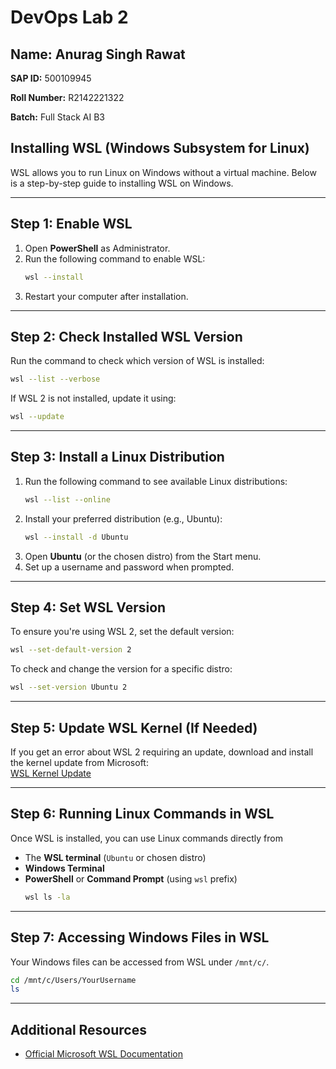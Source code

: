 # DevOps Lab 2

## Name: Anurag Singh Rawat
**SAP ID:** 500109945

**Roll Number:** R2142221322

**Batch:** Full Stack AI B3

## Installing WSL (Windows Subsystem for Linux)

WSL allows you to run Linux on Windows without a virtual machine. Below is a step-by-step guide to installing WSL on Windows.

---

## **Step 1: Enable WSL**

1. Open **PowerShell** as Administrator.
2. Run the following command to enable WSL:
   ```sh
   wsl --install
   ```
3. Restart your computer after installation.

---

## **Step 2: Check Installed WSL Version**  
Run the command to check which version of WSL is installed:  
```sh
wsl --list --verbose
```
If WSL 2 is not installed, update it using:  
```sh
wsl --update
```

---

## **Step 3: Install a Linux Distribution**  

1. Run the following command to see available Linux distributions:
   ```sh
   wsl --list --online
   ```
2. Install your preferred distribution (e.g., Ubuntu):
   ```sh
   wsl --install -d Ubuntu
   ```
3. Open **Ubuntu** (or the chosen distro) from the Start menu.
4. Set up a username and password when prompted.

---

## **Step 4: Set WSL Version**  
To ensure you're using WSL 2, set the default version:  
```sh
wsl --set-default-version 2
```
To check and change the version for a specific distro:  
```sh
wsl --set-version Ubuntu 2
```

---

## **Step 5: Update WSL Kernel (If Needed)**  

If you get an error about WSL 2 requiring an update, download and install the kernel update from Microsoft:  
[WSL Kernel Update](https://aka.ms/wsl2kernel)

---

## **Step 6: Running Linux Commands in WSL**

Once WSL is installed, you can use Linux commands directly from 
- The **WSL terminal** (`Ubuntu` or chosen distro)
- **Windows Terminal**
- **PowerShell** or **Command Prompt** (using `wsl` prefix)
  ```sh
  wsl ls -la
  ```

---

## **Step 7: Accessing Windows Files in WSL**
Your Windows files can be accessed from WSL under `/mnt/c/`.
```sh
cd /mnt/c/Users/YourUsername
ls
```
---

## **Additional Resources**
- [Official Microsoft WSL Documentation](https://docs.microsoft.com/en-us/windows/wsl/)
